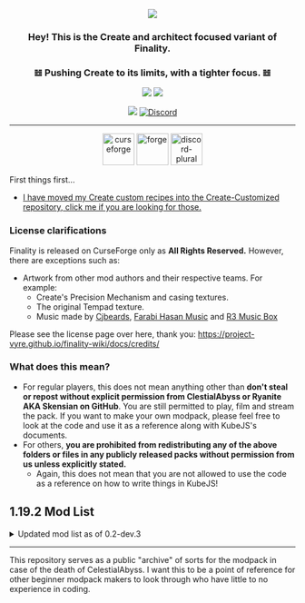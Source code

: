 <p align="center" dir="auto"><a href="https://"><img src="https://i.imgur.com/WZuAbhb.png"></a></p>


### <p align="center" dir="auto"> Hey! This is the Create and architect focused variant of Finality.</p>
### <p align="center" dir="auto">𝌤 Pushing Create to its limits, with a tighter focus. 𝌤</p>
<p align="center" dir="auto"><a href="https://"><img src="https://img.shields.io/badge/1.19.2%20Modpack%20variant%20status-Public%20Beta-EB459E"></a> <a href="https://"><img src="https://img.shields.io/badge/1.18.2%20Modpack%20variant%20status-Public%20Beta-8847ff"></a></p>

<p align="center" dir="auto"><a href="https://"><img src="https://img.shields.io/badge/Available%20for-1.19.2%20%C2%A7%201.18.2-8450ff"></a> <a href="https://"><img alt="Discord" src="https://img.shields.io/discord/734146194397200424?color=%235865F2&label=Discord&logo=discord&logoColor=%23FFFFFF"></a>

***
  
<p align="center" dir="auto"> <img alt="curseforge" height="56" src="https://cdn.jsdelivr.net/npm/@intergrav/devins-badges@3/assets/cozy/available/curseforge_vector.svg"> <img alt="forge" height="56" src="https://cdn.jsdelivr.net/npm/@intergrav/devins-badges@3/assets/cozy/supported/forge_vector.svg"> <img alt="discord-plural" height="56" src="https://cdn.jsdelivr.net/npm/@intergrav/devins-badges@3/assets/cozy/social/discord-plural_vector.svg"> </p>
  
First things first...
* [I have moved my Create custom recipes into the Create-Customized repository, click me if you are looking for those.](https://github.com/CelestialAbyss/Create-Customized)
  
### License clarifications
Finality is released on CurseForge only as **All Rights Reserved.**
However, there are exceptions such as:
- Artwork from other mod authors and their respective teams. For example:
  - Create's Precision Mechanism and casing textures.
  - The original Tempad texture.
  - Music made by [Cjbeards](https://www.youtube.com/@cjbeardsofficial), [Farabi Hasan Music](https://www.youtube.com/@FarabiHasanMusic) and [R3 Music Box](https://www.youtube.com/@r3musicbox_en)

Please see the license page over here, thank you: https://project-vyre.github.io/finality-wiki/docs/credits/

### What does this mean?
* For regular players, this does not mean anything other than **don't steal or repost without explicit permission from ClestialAbyss or Ryanite AKA Skensian on GitHub**. You are still permitted to play, film and stream the pack. If you want to make your own modpack, please feel free to look at the code and use it as a reference along with KubeJS's documents.
* For others, **you are prohibited from redistributing any of the above folders or files in any publicly released packs without permission from us unless explicitly stated.** 
  * Again, this does not mean that you are not allowed to use the code as a reference on how to write things in KubeJS!

## 1.19.2 Mod List

<details>

<summary>Updated mod list as of 0.2-dev.3</summary>


- Abnormals Delight
- Ad Astra
- Alex's Mobs
- AmbientSounds 5
- Apotheosis
- AppleSkin
- Aquamirae
- Architect's Palette
- Architectury API
- Armor Stand Shift Swap
- Artifacts
- Atmospheric
- AttributeFix
- Audio Extension for FancyMenu
- AutoRegLib
- Autumnity
- Auudio
- Backpacked
- Balm
- Baubley Heart Canisters
- Better Advancements
- Better Chunk Loading
- Better Climbing
- Better Combat
- Better Compatibility Checker
- Better Third Person
- Biomes O' Plenty
- Block Runner
- Blue Skies
- Blueprint
- Boatload
- Bookshelf
- Botarium
- Buzzier Bees
- Caelus API
- Carry On
- Catalogue
- Caupona
- Chalk
- Chipped
- Chunk Loaders
- 

</details>

***

This repository serves as a public "archive" of sorts for the modpack in case of the death of CelestialAbyss. I want this to be a point of reference for other beginner modpack makers to look through who have little to no experience in coding.
